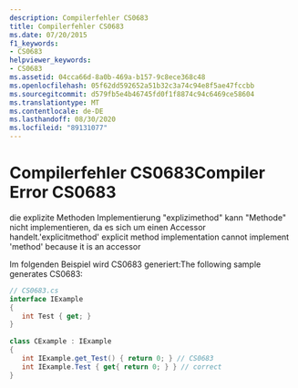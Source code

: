 ```yaml
---
description: Compilerfehler CS0683
title: Compilerfehler CS0683
ms.date: 07/20/2015
f1_keywords:
- CS0683
helpviewer_keywords:
- CS0683
ms.assetid: 04cca66d-8a0b-469a-b157-9c8ece368c48
ms.openlocfilehash: 05f62dd592652a51b32c3a74c94e8f5ae47fccbb
ms.sourcegitcommit: d579fb5e4b46745fd0f1f8874c94c6469ce58604
ms.translationtype: MT
ms.contentlocale: de-DE
ms.lasthandoff: 08/30/2020
ms.locfileid: "89131077"
---
```

# <a name="compiler-error-cs0683"></a><span data-ttu-id="4fcf7-103">Compilerfehler CS0683</span><span class="sxs-lookup"><span data-stu-id="4fcf7-103">Compiler Error CS0683</span></span>
<span data-ttu-id="4fcf7-104">die explizite Methoden Implementierung "explizimethod" kann "Methode" nicht implementieren, da es sich um einen Accessor handelt.</span><span class="sxs-lookup"><span data-stu-id="4fcf7-104">'explicitmethod' explicit method implementation cannot implement 'method' because it is an accessor</span></span>  
  
 <span data-ttu-id="4fcf7-105">Im folgenden Beispiel wird CS0683 generiert:</span><span class="sxs-lookup"><span data-stu-id="4fcf7-105">The following sample generates CS0683:</span></span>  
  
```csharp  
// CS0683.cs  
interface IExample  
{  
   int Test { get; }  
}  
  
class CExample : IExample  
{  
   int IExample.get_Test() { return 0; } // CS0683  
   int IExample.Test { get{ return 0; } } // correct  
}  
```
